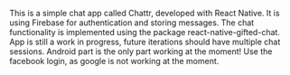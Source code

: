This is a simple chat app called Chattr, developed with React Native.
It is using Firebase for authentication and storing messages.
The chat functionality is implemented using the package react-native-gifted-chat. 
App is still a work in progress, future iterations should have multiple chat sessions. 
Android part is the only part working at the moment!
Use the facebook login, as google is not working at the moment.
